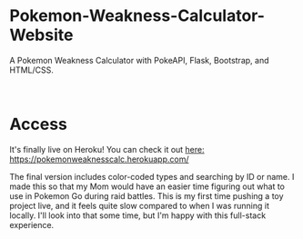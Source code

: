 <h1> Pokemon-Weakness-Calculator-Website </h1>


<p>A Pokemon Weakness Calculator with PokeAPI, Flask, Bootstrap, and HTML/CSS.</p>
<br>
<h1> Access </h1>

<p>It's finally live on Heroku! You can check it out <a href = "https://pokemonweaknesscalc.herokuapp.com/weakness"> here: https://pokemonweaknesscalc.herokuapp.com/ </a> </p>
<p> The final version includes color-coded types and searching by ID or name. I made this so that my Mom would have an easier time figuring out what to use in Pokemon Go during raid battles. This is my first time pushing a toy project live, and it feels quite slow compared to when I was running it locally. I'll look into that some time, but I'm happy with this full-stack experience. </p>
